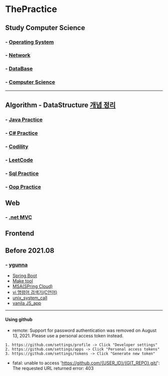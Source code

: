 # ThePractice
## Study Computer Science
### - [Operating System](https://github.com/dev7gy/ThePractice/tree/main/BookSummary/OperatingSystem)
### - [Network](https://github.com/dev7gy/ThePractice/tree/main/BookSummary/Network)
### - [DataBase]()
### - [Computer Science]()
---
## Algorithm - DataStructure [개념 정리](https://github.com/dev7gy/ThePractice/tree/main/codingInterview)
### - [Java Practice](https://github.com/dev7gy/ThePractice/tree/main/codingInterview/AlgorithmJava)
### - [C# Practice](https://github.com/dev7gy/ThePractice/tree/main/codingInterview/HelloCodingAlgorithm)
### - [Codility](https://github.com/dev7gy/ThePractice/tree/main/codingInterview/codility)
### - [LeetCode](https://github.com/dev7gy/ThePractice/tree/main/codingInterview/leetcode)
### - [Sql Practice](https://github.com/dev7gy/ThePractice/tree/main/SqlPractice)
### - [Oop Practice](https://github.com/dev7gy/ThePractice/tree/main/OopPractice)

## Web
### - [.net MVC](https://github.com/dev7gy/ThePractice/tree/main/WebApplication1)

## Frontend
## Before 2021.08
### - [ygunna](https://github.com/dev7gy/ThePractice/tree/main/ygunna)
- [Spring Boot](https://github.com/dev7gy/ThePractice/tree/main/ygunna/springBootStudy)
- [Make tool](https://github.com/dev7gy/ThePractice/tree/main/ygunna/studyAll/make)
- [MSA(SPring Cloud)](https://github.com/dev7gy/ThePractice/tree/main/ygunna/studyAll/msa)
- [vi 명령어 검색기(C언어)](https://github.com/dev7gy/ThePractice/tree/main/ygunna/studyAll/prj/vi_cmd_srch)
- [unix_system_call](https://github.com/dev7gy/ThePractice/tree/main/ygunna/studyAll/unix_system/ch01_unixSystemBasic)
- [vanila JS_app](https://github.com/dev7gy/ThePractice/tree/main/ygunna/studyAll/web)
---
#### Using github
- remote: Support for password authentication was removed on August 13, 2021. Please use a personal access token instead.

```
1. https://github.com/settings/profile -> Click "Developer settings"
2. https://github.com/settings/apps -> Click "Personal access tokens"
3. https://github.com/settings/tokens -> Click "Generate new token"
```

- fatal: unable to access 'https://github.com/{USER_ID}/{GIT_REPO}.git/': The requested URL returned error: 403
```
```
